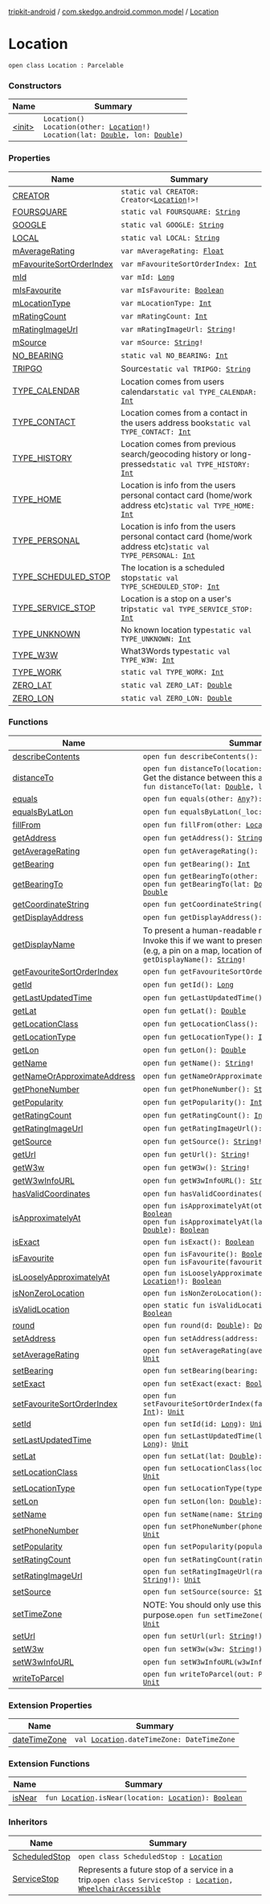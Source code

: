 [tripkit-android](../../index.md) / [com.skedgo.android.common.model](../index.md) / [Location](./index.md)

# Location

`open class Location : Parcelable`

### Constructors

| Name | Summary |
|---|---|
| [&lt;init&gt;](-init-.md) | `Location()`<br>`Location(other: `[`Location`](./index.md)`!)`<br>`Location(lat: `[`Double`](https://kotlinlang.org/api/latest/jvm/stdlib/kotlin/-double/index.html)`, lon: `[`Double`](https://kotlinlang.org/api/latest/jvm/stdlib/kotlin/-double/index.html)`)` |

### Properties

| Name | Summary |
|---|---|
| [CREATOR](-c-r-e-a-t-o-r.md) | `static val CREATOR: Creator<`[`Location`](./index.md)`!>!` |
| [FOURSQUARE](-f-o-u-r-s-q-u-a-r-e.md) | `static val FOURSQUARE: `[`String`](https://kotlinlang.org/api/latest/jvm/stdlib/kotlin/-string/index.html) |
| [GOOGLE](-g-o-o-g-l-e.md) | `static val GOOGLE: `[`String`](https://kotlinlang.org/api/latest/jvm/stdlib/kotlin/-string/index.html) |
| [LOCAL](-l-o-c-a-l.md) | `static val LOCAL: `[`String`](https://kotlinlang.org/api/latest/jvm/stdlib/kotlin/-string/index.html) |
| [mAverageRating](m-average-rating.md) | `var mAverageRating: `[`Float`](https://kotlinlang.org/api/latest/jvm/stdlib/kotlin/-float/index.html) |
| [mFavouriteSortOrderIndex](m-favourite-sort-order-index.md) | `var mFavouriteSortOrderIndex: `[`Int`](https://kotlinlang.org/api/latest/jvm/stdlib/kotlin/-int/index.html) |
| [mId](m-id.md) | `var mId: `[`Long`](https://kotlinlang.org/api/latest/jvm/stdlib/kotlin/-long/index.html) |
| [mIsFavourite](m-is-favourite.md) | `var mIsFavourite: `[`Boolean`](https://kotlinlang.org/api/latest/jvm/stdlib/kotlin/-boolean/index.html) |
| [mLocationType](m-location-type.md) | `var mLocationType: `[`Int`](https://kotlinlang.org/api/latest/jvm/stdlib/kotlin/-int/index.html) |
| [mRatingCount](m-rating-count.md) | `var mRatingCount: `[`Int`](https://kotlinlang.org/api/latest/jvm/stdlib/kotlin/-int/index.html) |
| [mRatingImageUrl](m-rating-image-url.md) | `var mRatingImageUrl: `[`String`](https://kotlinlang.org/api/latest/jvm/stdlib/kotlin/-string/index.html)`!` |
| [mSource](m-source.md) | `var mSource: `[`String`](https://kotlinlang.org/api/latest/jvm/stdlib/kotlin/-string/index.html)`!` |
| [NO_BEARING](-n-o_-b-e-a-r-i-n-g.md) | `static val NO_BEARING: `[`Int`](https://kotlinlang.org/api/latest/jvm/stdlib/kotlin/-int/index.html) |
| [TRIPGO](-t-r-i-p-g-o.md) | Source`static val TRIPGO: `[`String`](https://kotlinlang.org/api/latest/jvm/stdlib/kotlin/-string/index.html) |
| [TYPE_CALENDAR](-t-y-p-e_-c-a-l-e-n-d-a-r.md) | Location comes from users calendar`static val TYPE_CALENDAR: `[`Int`](https://kotlinlang.org/api/latest/jvm/stdlib/kotlin/-int/index.html) |
| [TYPE_CONTACT](-t-y-p-e_-c-o-n-t-a-c-t.md) | Location comes from a contact in the users address book`static val TYPE_CONTACT: `[`Int`](https://kotlinlang.org/api/latest/jvm/stdlib/kotlin/-int/index.html) |
| [TYPE_HISTORY](-t-y-p-e_-h-i-s-t-o-r-y.md) | Location comes from previous search/geocoding history or long-pressed`static val TYPE_HISTORY: `[`Int`](https://kotlinlang.org/api/latest/jvm/stdlib/kotlin/-int/index.html) |
| [TYPE_HOME](-t-y-p-e_-h-o-m-e.md) | Location is info from the users personal contact card (home/work address etc)`static val TYPE_HOME: `[`Int`](https://kotlinlang.org/api/latest/jvm/stdlib/kotlin/-int/index.html) |
| [TYPE_PERSONAL](-t-y-p-e_-p-e-r-s-o-n-a-l.md) | Location is info from the users personal contact card (home/work address etc)`static val TYPE_PERSONAL: `[`Int`](https://kotlinlang.org/api/latest/jvm/stdlib/kotlin/-int/index.html) |
| [TYPE_SCHEDULED_STOP](-t-y-p-e_-s-c-h-e-d-u-l-e-d_-s-t-o-p.md) | The location is a scheduled stop`static val TYPE_SCHEDULED_STOP: `[`Int`](https://kotlinlang.org/api/latest/jvm/stdlib/kotlin/-int/index.html) |
| [TYPE_SERVICE_STOP](-t-y-p-e_-s-e-r-v-i-c-e_-s-t-o-p.md) | Location is a stop on a user's trip`static val TYPE_SERVICE_STOP: `[`Int`](https://kotlinlang.org/api/latest/jvm/stdlib/kotlin/-int/index.html) |
| [TYPE_UNKNOWN](-t-y-p-e_-u-n-k-n-o-w-n.md) | No known location type`static val TYPE_UNKNOWN: `[`Int`](https://kotlinlang.org/api/latest/jvm/stdlib/kotlin/-int/index.html) |
| [TYPE_W3W](-t-y-p-e_-w3-w.md) | What3Words type`static val TYPE_W3W: `[`Int`](https://kotlinlang.org/api/latest/jvm/stdlib/kotlin/-int/index.html) |
| [TYPE_WORK](-t-y-p-e_-w-o-r-k.md) | `static val TYPE_WORK: `[`Int`](https://kotlinlang.org/api/latest/jvm/stdlib/kotlin/-int/index.html) |
| [ZERO_LAT](-z-e-r-o_-l-a-t.md) | `static val ZERO_LAT: `[`Double`](https://kotlinlang.org/api/latest/jvm/stdlib/kotlin/-double/index.html) |
| [ZERO_LON](-z-e-r-o_-l-o-n.md) | `static val ZERO_LON: `[`Double`](https://kotlinlang.org/api/latest/jvm/stdlib/kotlin/-double/index.html) |

### Functions

| Name | Summary |
|---|---|
| [describeContents](describe-contents.md) | `open fun describeContents(): `[`Int`](https://kotlinlang.org/api/latest/jvm/stdlib/kotlin/-int/index.html) |
| [distanceTo](distance-to.md) | `open fun distanceTo(location: `[`Location`](./index.md)`!): `[`Int`](https://kotlinlang.org/api/latest/jvm/stdlib/kotlin/-int/index.html)<br>Get the distance between this and another point `open fun distanceTo(lat: `[`Double`](https://kotlinlang.org/api/latest/jvm/stdlib/kotlin/-double/index.html)`, lon: `[`Double`](https://kotlinlang.org/api/latest/jvm/stdlib/kotlin/-double/index.html)`): `[`Int`](https://kotlinlang.org/api/latest/jvm/stdlib/kotlin/-int/index.html) |
| [equals](equals.md) | `open fun equals(other: `[`Any`](https://kotlinlang.org/api/latest/jvm/stdlib/kotlin/-any/index.html)`?): `[`Boolean`](https://kotlinlang.org/api/latest/jvm/stdlib/kotlin/-boolean/index.html) |
| [equalsByLatLon](equals-by-lat-lon.md) | `open fun equalsByLatLon(_loc: `[`Location`](./index.md)`!): `[`Boolean`](https://kotlinlang.org/api/latest/jvm/stdlib/kotlin/-boolean/index.html) |
| [fillFrom](fill-from.md) | `open fun fillFrom(other: `[`Location`](./index.md)`!): `[`Unit`](https://kotlinlang.org/api/latest/jvm/stdlib/kotlin/-unit/index.html) |
| [getAddress](get-address.md) | `open fun getAddress(): `[`String`](https://kotlinlang.org/api/latest/jvm/stdlib/kotlin/-string/index.html)`!` |
| [getAverageRating](get-average-rating.md) | `open fun getAverageRating(): `[`Float`](https://kotlinlang.org/api/latest/jvm/stdlib/kotlin/-float/index.html) |
| [getBearing](get-bearing.md) | `open fun getBearing(): `[`Int`](https://kotlinlang.org/api/latest/jvm/stdlib/kotlin/-int/index.html) |
| [getBearingTo](get-bearing-to.md) | `open fun getBearingTo(other: `[`Location`](./index.md)`!): `[`Double`](https://kotlinlang.org/api/latest/jvm/stdlib/kotlin/-double/index.html)<br>`open fun getBearingTo(lat: `[`Double`](https://kotlinlang.org/api/latest/jvm/stdlib/kotlin/-double/index.html)`, lon: `[`Double`](https://kotlinlang.org/api/latest/jvm/stdlib/kotlin/-double/index.html)`): `[`Double`](https://kotlinlang.org/api/latest/jvm/stdlib/kotlin/-double/index.html) |
| [getCoordinateString](get-coordinate-string.md) | `open fun getCoordinateString(): `[`String`](https://kotlinlang.org/api/latest/jvm/stdlib/kotlin/-string/index.html)`!` |
| [getDisplayAddress](get-display-address.md) | `open fun getDisplayAddress(): `[`String`](https://kotlinlang.org/api/latest/jvm/stdlib/kotlin/-string/index.html)`!` |
| [getDisplayName](get-display-name.md) | To present a human-readable name of a location. Invoke this if we want to present a location to users (e.g, a pin on a map, location of an event).`open fun getDisplayName(): `[`String`](https://kotlinlang.org/api/latest/jvm/stdlib/kotlin/-string/index.html)`!` |
| [getFavouriteSortOrderIndex](get-favourite-sort-order-index.md) | `open fun getFavouriteSortOrderIndex(): `[`Int`](https://kotlinlang.org/api/latest/jvm/stdlib/kotlin/-int/index.html) |
| [getId](get-id.md) | `open fun getId(): `[`Long`](https://kotlinlang.org/api/latest/jvm/stdlib/kotlin/-long/index.html) |
| [getLastUpdatedTime](get-last-updated-time.md) | `open fun getLastUpdatedTime(): `[`Long`](https://kotlinlang.org/api/latest/jvm/stdlib/kotlin/-long/index.html) |
| [getLat](get-lat.md) | `open fun getLat(): `[`Double`](https://kotlinlang.org/api/latest/jvm/stdlib/kotlin/-double/index.html) |
| [getLocationClass](get-location-class.md) | `open fun getLocationClass(): `[`String`](https://kotlinlang.org/api/latest/jvm/stdlib/kotlin/-string/index.html)`?` |
| [getLocationType](get-location-type.md) | `open fun getLocationType(): `[`Int`](https://kotlinlang.org/api/latest/jvm/stdlib/kotlin/-int/index.html) |
| [getLon](get-lon.md) | `open fun getLon(): `[`Double`](https://kotlinlang.org/api/latest/jvm/stdlib/kotlin/-double/index.html) |
| [getName](get-name.md) | `open fun getName(): `[`String`](https://kotlinlang.org/api/latest/jvm/stdlib/kotlin/-string/index.html)`!` |
| [getNameOrApproximateAddress](get-name-or-approximate-address.md) | `open fun getNameOrApproximateAddress(): `[`String`](https://kotlinlang.org/api/latest/jvm/stdlib/kotlin/-string/index.html)`!` |
| [getPhoneNumber](get-phone-number.md) | `open fun getPhoneNumber(): `[`String`](https://kotlinlang.org/api/latest/jvm/stdlib/kotlin/-string/index.html)`!` |
| [getPopularity](get-popularity.md) | `open fun getPopularity(): `[`Int`](https://kotlinlang.org/api/latest/jvm/stdlib/kotlin/-int/index.html) |
| [getRatingCount](get-rating-count.md) | `open fun getRatingCount(): `[`Int`](https://kotlinlang.org/api/latest/jvm/stdlib/kotlin/-int/index.html) |
| [getRatingImageUrl](get-rating-image-url.md) | `open fun getRatingImageUrl(): `[`String`](https://kotlinlang.org/api/latest/jvm/stdlib/kotlin/-string/index.html)`!` |
| [getSource](get-source.md) | `open fun getSource(): `[`String`](https://kotlinlang.org/api/latest/jvm/stdlib/kotlin/-string/index.html)`!` |
| [getUrl](get-url.md) | `open fun getUrl(): `[`String`](https://kotlinlang.org/api/latest/jvm/stdlib/kotlin/-string/index.html)`!` |
| [getW3w](get-w3w.md) | `open fun getW3w(): `[`String`](https://kotlinlang.org/api/latest/jvm/stdlib/kotlin/-string/index.html)`!` |
| [getW3wInfoURL](get-w3w-info-u-r-l.md) | `open fun getW3wInfoURL(): `[`String`](https://kotlinlang.org/api/latest/jvm/stdlib/kotlin/-string/index.html)`!` |
| [hasValidCoordinates](has-valid-coordinates.md) | `open fun hasValidCoordinates(): `[`Boolean`](https://kotlinlang.org/api/latest/jvm/stdlib/kotlin/-boolean/index.html) |
| [isApproximatelyAt](is-approximately-at.md) | `open fun isApproximatelyAt(other: `[`Location`](./index.md)`!): `[`Boolean`](https://kotlinlang.org/api/latest/jvm/stdlib/kotlin/-boolean/index.html)<br>`open fun isApproximatelyAt(lat: `[`Double`](https://kotlinlang.org/api/latest/jvm/stdlib/kotlin/-double/index.html)`, lon: `[`Double`](https://kotlinlang.org/api/latest/jvm/stdlib/kotlin/-double/index.html)`): `[`Boolean`](https://kotlinlang.org/api/latest/jvm/stdlib/kotlin/-boolean/index.html) |
| [isExact](is-exact.md) | `open fun isExact(): `[`Boolean`](https://kotlinlang.org/api/latest/jvm/stdlib/kotlin/-boolean/index.html) |
| [isFavourite](is-favourite.md) | `open fun isFavourite(): `[`Boolean`](https://kotlinlang.org/api/latest/jvm/stdlib/kotlin/-boolean/index.html)<br>`open fun isFavourite(favourite: `[`Boolean`](https://kotlinlang.org/api/latest/jvm/stdlib/kotlin/-boolean/index.html)`): `[`Unit`](https://kotlinlang.org/api/latest/jvm/stdlib/kotlin/-unit/index.html) |
| [isLooselyApproximatelyAt](is-loosely-approximately-at.md) | `open fun isLooselyApproximatelyAt(other: `[`Location`](./index.md)`!): `[`Boolean`](https://kotlinlang.org/api/latest/jvm/stdlib/kotlin/-boolean/index.html) |
| [isNonZeroLocation](is-non-zero-location.md) | `open fun isNonZeroLocation(): `[`Boolean`](https://kotlinlang.org/api/latest/jvm/stdlib/kotlin/-boolean/index.html) |
| [isValidLocation](is-valid-location.md) | `open static fun isValidLocation(loc: `[`Location`](./index.md)`!): `[`Boolean`](https://kotlinlang.org/api/latest/jvm/stdlib/kotlin/-boolean/index.html) |
| [round](round.md) | `open fun round(d: `[`Double`](https://kotlinlang.org/api/latest/jvm/stdlib/kotlin/-double/index.html)`): `[`Double`](https://kotlinlang.org/api/latest/jvm/stdlib/kotlin/-double/index.html) |
| [setAddress](set-address.md) | `open fun setAddress(address: `[`String`](https://kotlinlang.org/api/latest/jvm/stdlib/kotlin/-string/index.html)`!): `[`Unit`](https://kotlinlang.org/api/latest/jvm/stdlib/kotlin/-unit/index.html) |
| [setAverageRating](set-average-rating.md) | `open fun setAverageRating(averageRating: `[`Float`](https://kotlinlang.org/api/latest/jvm/stdlib/kotlin/-float/index.html)`): `[`Unit`](https://kotlinlang.org/api/latest/jvm/stdlib/kotlin/-unit/index.html) |
| [setBearing](set-bearing.md) | `open fun setBearing(bearing: `[`Int`](https://kotlinlang.org/api/latest/jvm/stdlib/kotlin/-int/index.html)`): `[`Unit`](https://kotlinlang.org/api/latest/jvm/stdlib/kotlin/-unit/index.html) |
| [setExact](set-exact.md) | `open fun setExact(exact: `[`Boolean`](https://kotlinlang.org/api/latest/jvm/stdlib/kotlin/-boolean/index.html)`): `[`Unit`](https://kotlinlang.org/api/latest/jvm/stdlib/kotlin/-unit/index.html) |
| [setFavouriteSortOrderIndex](set-favourite-sort-order-index.md) | `open fun setFavouriteSortOrderIndex(favouriteSortOrderIndex: `[`Int`](https://kotlinlang.org/api/latest/jvm/stdlib/kotlin/-int/index.html)`): `[`Unit`](https://kotlinlang.org/api/latest/jvm/stdlib/kotlin/-unit/index.html) |
| [setId](set-id.md) | `open fun setId(id: `[`Long`](https://kotlinlang.org/api/latest/jvm/stdlib/kotlin/-long/index.html)`): `[`Unit`](https://kotlinlang.org/api/latest/jvm/stdlib/kotlin/-unit/index.html) |
| [setLastUpdatedTime](set-last-updated-time.md) | `open fun setLastUpdatedTime(lastUpdatedTime: `[`Long`](https://kotlinlang.org/api/latest/jvm/stdlib/kotlin/-long/index.html)`): `[`Unit`](https://kotlinlang.org/api/latest/jvm/stdlib/kotlin/-unit/index.html) |
| [setLat](set-lat.md) | `open fun setLat(lat: `[`Double`](https://kotlinlang.org/api/latest/jvm/stdlib/kotlin/-double/index.html)`): `[`Unit`](https://kotlinlang.org/api/latest/jvm/stdlib/kotlin/-unit/index.html) |
| [setLocationClass](set-location-class.md) | `open fun setLocationClass(locationClass: `[`String`](https://kotlinlang.org/api/latest/jvm/stdlib/kotlin/-string/index.html)`!): `[`Unit`](https://kotlinlang.org/api/latest/jvm/stdlib/kotlin/-unit/index.html) |
| [setLocationType](set-location-type.md) | `open fun setLocationType(type: `[`Int`](https://kotlinlang.org/api/latest/jvm/stdlib/kotlin/-int/index.html)`): `[`Unit`](https://kotlinlang.org/api/latest/jvm/stdlib/kotlin/-unit/index.html) |
| [setLon](set-lon.md) | `open fun setLon(lon: `[`Double`](https://kotlinlang.org/api/latest/jvm/stdlib/kotlin/-double/index.html)`): `[`Unit`](https://kotlinlang.org/api/latest/jvm/stdlib/kotlin/-unit/index.html) |
| [setName](set-name.md) | `open fun setName(name: `[`String`](https://kotlinlang.org/api/latest/jvm/stdlib/kotlin/-string/index.html)`!): `[`Unit`](https://kotlinlang.org/api/latest/jvm/stdlib/kotlin/-unit/index.html) |
| [setPhoneNumber](set-phone-number.md) | `open fun setPhoneNumber(phoneNumber: `[`String`](https://kotlinlang.org/api/latest/jvm/stdlib/kotlin/-string/index.html)`!): `[`Unit`](https://kotlinlang.org/api/latest/jvm/stdlib/kotlin/-unit/index.html) |
| [setPopularity](set-popularity.md) | `open fun setPopularity(popularity: `[`Int`](https://kotlinlang.org/api/latest/jvm/stdlib/kotlin/-int/index.html)`): `[`Unit`](https://kotlinlang.org/api/latest/jvm/stdlib/kotlin/-unit/index.html) |
| [setRatingCount](set-rating-count.md) | `open fun setRatingCount(ratingCount: `[`Int`](https://kotlinlang.org/api/latest/jvm/stdlib/kotlin/-int/index.html)`): `[`Unit`](https://kotlinlang.org/api/latest/jvm/stdlib/kotlin/-unit/index.html) |
| [setRatingImageUrl](set-rating-image-url.md) | `open fun setRatingImageUrl(ratingImageUrl: `[`String`](https://kotlinlang.org/api/latest/jvm/stdlib/kotlin/-string/index.html)`!): `[`Unit`](https://kotlinlang.org/api/latest/jvm/stdlib/kotlin/-unit/index.html) |
| [setSource](set-source.md) | `open fun setSource(source: `[`String`](https://kotlinlang.org/api/latest/jvm/stdlib/kotlin/-string/index.html)`!): `[`Unit`](https://kotlinlang.org/api/latest/jvm/stdlib/kotlin/-unit/index.html) |
| [setTimeZone](set-time-zone.md) | NOTE: You should only use this setter for testing purpose.`open fun setTimeZone(timeZone: `[`String`](https://kotlinlang.org/api/latest/jvm/stdlib/kotlin/-string/index.html)`?): `[`Unit`](https://kotlinlang.org/api/latest/jvm/stdlib/kotlin/-unit/index.html) |
| [setUrl](set-url.md) | `open fun setUrl(url: `[`String`](https://kotlinlang.org/api/latest/jvm/stdlib/kotlin/-string/index.html)`!): `[`Unit`](https://kotlinlang.org/api/latest/jvm/stdlib/kotlin/-unit/index.html) |
| [setW3w](set-w3w.md) | `open fun setW3w(w3w: `[`String`](https://kotlinlang.org/api/latest/jvm/stdlib/kotlin/-string/index.html)`!): `[`Unit`](https://kotlinlang.org/api/latest/jvm/stdlib/kotlin/-unit/index.html) |
| [setW3wInfoURL](set-w3w-info-u-r-l.md) | `open fun setW3wInfoURL(w3wInfoURL: `[`String`](https://kotlinlang.org/api/latest/jvm/stdlib/kotlin/-string/index.html)`!): `[`Unit`](https://kotlinlang.org/api/latest/jvm/stdlib/kotlin/-unit/index.html) |
| [writeToParcel](write-to-parcel.md) | `open fun writeToParcel(out: Parcel!, flags: `[`Int`](https://kotlinlang.org/api/latest/jvm/stdlib/kotlin/-int/index.html)`): `[`Unit`](https://kotlinlang.org/api/latest/jvm/stdlib/kotlin/-unit/index.html) |

### Extension Properties

| Name | Summary |
|---|---|
| [dateTimeZone](../../skedgo.tripkit.routing/date-time-zone.md) | `val `[`Location`](./index.md)`.dateTimeZone: DateTimeZone` |

### Extension Functions

| Name | Summary |
|---|---|
| [isNear](../../skedgo.tripkit.routing/is-near.md) | `fun `[`Location`](./index.md)`.isNear(location: `[`Location`](./index.md)`): `[`Boolean`](https://kotlinlang.org/api/latest/jvm/stdlib/kotlin/-boolean/index.html) |

### Inheritors

| Name | Summary |
|---|---|
| [ScheduledStop](../-scheduled-stop/index.md) | `open class ScheduledStop : `[`Location`](./index.md) |
| [ServiceStop](../-service-stop/index.md) | Represents a future stop of a service in a trip.`open class ServiceStop : `[`Location`](./index.md)`, `[`WheelchairAccessible`](../-wheelchair-accessible/index.md) |
